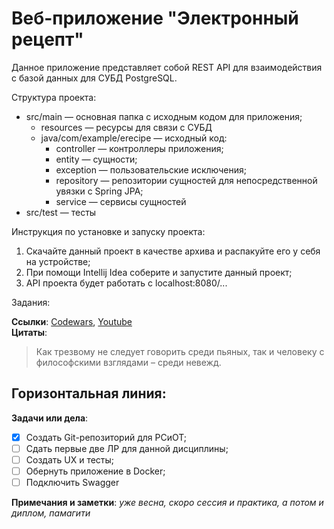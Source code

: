 # Веб-приложение "Электронный рецепт"

Данное приложение представляет собой REST API для взаимодействия с базой данных для СУБД PostgreSQL.

Структура проекта:

* src/main — основная папка с исходным кодом для приложения;
  * resources — ресурсы для связи с СУБД
  * java/com/example/erecipe — исходный код:
    * controller — контроллеры приложения;
    * entity — сущности;
    * exception — пользовательские исключения;
    * repository — репозитории сущностей для непосредственной увязки с Spring JPA;
    * service — сервисы сущностей
* src/test — тесты

Инструкция по установке и запуску проекта:

1. Скачайте данный проект в качестве архива и распакуйте его у себя на устройстве;
2. При помощи Intellij Idea соберите и запустите данный проект;
3. API проекта будет работать с localhost:8080/...

Задания:

**Ссылки**: [Codewars](https://www.codewars.com/), [Youtube](https://www.youtube.com)<br/>
**Цитаты**: 
> Как трезвому не следует говорить среди пьяных, так и человеку с философскими взглядами – среди невежд.
> 
**Горизонтальная линия**:
---
**Задачи или дела**:
- [x] Создать Git-репозиторий для РСиОТ;
- [ ] Сдать первые две ЛР для данной дисциплины;
- [ ] Создать UX и тесты;
- [ ] Обернуть приложение в Docker;
- [ ] Подключить Swagger
      
**Примечания и заметки**:
*уже весна, скоро сессия и практика, а потом и диплом, памагити* 
